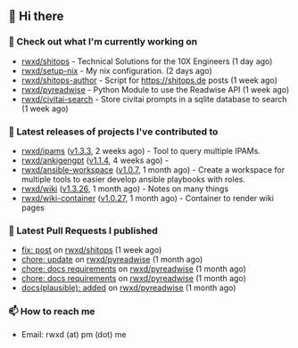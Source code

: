 ## 👋 Hi there

### 👷 Check out what I'm currently working on


- [rwxd/shitops](https://github.com/rwxd/shitops) - Technical Solutions for the 10X Engineers (1 day ago)
- [rwxd/setup-nix](https://github.com/rwxd/setup-nix) - My nix configuration. (2 days ago)
- [rwxd/shitops-author](https://github.com/rwxd/shitops-author) - Script for https://shitops.de posts (1 week ago)
- [rwxd/pyreadwise](https://github.com/rwxd/pyreadwise) - Python Module to use the Readwise API (1 week ago)
- [rwxd/civitai-search](https://github.com/rwxd/civitai-search) - Store civitai prompts in a sqlite database to search (1 week ago)

### 🔭 Latest releases of projects I've contributed to


- [rwxd/ipams](https://github.com/rwxd/ipams) ([v1.3.3](https://github.com/rwxd/ipams/releases/tag/v1.3.3), 2 weeks ago) - Tool to query multiple IPAMs.
- [rwxd/ankigengpt](https://github.com/rwxd/ankigengpt) ([v1.1.4](https://github.com/rwxd/ankigengpt/releases/tag/v1.1.4), 4 weeks ago) - 
- [rwxd/ansible-workspace](https://github.com/rwxd/ansible-workspace) ([v1.0.7](https://github.com/rwxd/ansible-workspace/releases/tag/v1.0.7), 1 month ago) - Create a workspace for multiple tools to easier develop ansible playbooks with roles.
- [rwxd/wiki](https://github.com/rwxd/wiki) ([v1.3.26](https://github.com/rwxd/wiki/releases/tag/v1.3.26), 1 month ago) - Notes on many things
- [rwxd/wiki-container](https://github.com/rwxd/wiki-container) ([v1.0.27](https://github.com/rwxd/wiki-container/releases/tag/v1.0.27), 1 month ago) - Container to render wiki pages

### 🔨 Latest Pull Requests I published


- [fix: post](https://github.com/rwxd/shitops/pull/4) on [rwxd/shitops](https://github.com/rwxd/shitops) (1 week ago)
- [chore: update](https://github.com/rwxd/pyreadwise/pull/51) on [rwxd/pyreadwise](https://github.com/rwxd/pyreadwise) (1 month ago)
- [chore: docs requirements](https://github.com/rwxd/pyreadwise/pull/50) on [rwxd/pyreadwise](https://github.com/rwxd/pyreadwise) (1 month ago)
- [chore: docs requirements](https://github.com/rwxd/pyreadwise/pull/49) on [rwxd/pyreadwise](https://github.com/rwxd/pyreadwise) (1 month ago)
- [docs(plausible): added](https://github.com/rwxd/pyreadwise/pull/48) on [rwxd/pyreadwise](https://github.com/rwxd/pyreadwise) (1 month ago)

### 📫 How to reach me

- Email: rwxd (at) pm (dot) me
